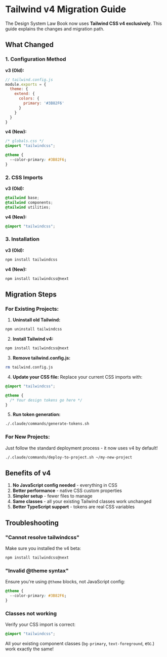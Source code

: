 # Tailwind v4 Migration Guide

The Design System Law Book now uses **Tailwind CSS v4 exclusively**. This guide explains the changes and migration path.

## What Changed

### 1. Configuration Method
**v3 (Old):**
```javascript
// tailwind.config.js
module.exports = {
  theme: {
    extend: {
      colors: {
        primary: '#3B82F6'
      }
    }
  }
}
```

**v4 (New):**
```css
/* globals.css */
@import "tailwindcss";

@theme {
  --color-primary: #3B82F6;
}
```

### 2. CSS Imports
**v3 (Old):**
```css
@tailwind base;
@tailwind components;
@tailwind utilities;
```

**v4 (New):**
```css
@import "tailwindcss";
```

### 3. Installation
**v3 (Old):**
```bash
npm install tailwindcss
```

**v4 (New):**
```bash
npm install tailwindcss@next
```

## Migration Steps

### For Existing Projects:

1. **Uninstall old Tailwind:**
```bash
npm uninstall tailwindcss
```

2. **Install Tailwind v4:**
```bash
npm install tailwindcss@next
```

3. **Remove tailwind.config.js:**
```bash
rm tailwind.config.js
```

4. **Update your CSS file:**
Replace your current CSS imports with:
```css
@import "tailwindcss";

@theme {
  /* Your design tokens go here */
}
```

5. **Run token generation:**
```bash
./.claude/commands/generate-tokens.sh
```

### For New Projects:

Just follow the standard deployment process - it now uses v4 by default!

```bash
./.claude/commands/deploy-to-project.sh ~/my-new-project
```

## Benefits of v4

1. **No JavaScript config needed** - everything in CSS
2. **Better performance** - native CSS custom properties
3. **Simpler setup** - fewer files to manage
4. **Same classes** - all your existing Tailwind classes work unchanged
5. **Better TypeScript support** - tokens are real CSS variables

## Troubleshooting

### "Cannot resolve tailwindcss"
Make sure you installed the v4 beta:
```bash
npm install tailwindcss@next
```

### "Invalid @theme syntax"
Ensure you're using `@theme` blocks, not JavaScript config:
```css
@theme {
  --color-primary: #3B82F6;
}
```

### Classes not working
Verify your CSS import is correct:
```css
@import "tailwindcss";
```

All your existing component classes (`bg-primary`, `text-foreground`, etc.) work exactly the same!
